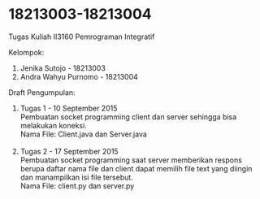 # 18213003-18213004
Tugas Kuliah II3160 Pemrograman Integratif

Kelompok: <br>
1. Jenika Sutojo - 18213003 <br>
2. Andra Wahyu Purnomo - 18213004

Draft Pengumpulan: <br>
1. Tugas 1 - 10 September 2015<br>
   Pembuatan socket programming client dan server sehingga bisa melakukan koneksi.<br>
   Nama File: Client.java dan Server.java<br><br>
2. Tugas 2 - 17 September 2015<br>
   Pembuatan socket programming saat server memberikan respons berupa daftar nama file dan client dapat memilih file text yang diingin dan manampilkan isi file tersebut.<br>
   Nama File: client.py dan server.py<br>
